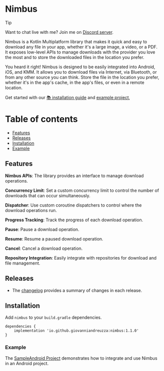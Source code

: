 # Nimbus

> [!TIP]
> Want to chat live with me? Join me on [Discord server](https://discord.gg/EBXRXPRD).

Nimbus is a Kotlin Multiplatform library that makes it quick and easy to download any file in your
app, whether it's a large image, a video, or a PDF.
It exposes low-level APIs to manage downloads with the provider you love the most and to store the
downloaded files in the location you prefer.

You heard it right! Nimbus is designed to be easily integrated into Android, iOS, and KMM.
It allows you to download files via Internet, via Bluetooth, or from any other source you can think.
Store the file in the location you prefer, whether it's in the app's cache, in the app's files, or
even in a remote location.

Get started with
our [📚 installation guide](#installation)
and [example project](#example),


Table of contents
=================

<!--ts-->

* [Features](#features)
* [Releases](#releases)
* [Installation](#installation)
* [Example](#example)

<!--te-->

## Features

**Nimbus APIs**: The library provides an interface to manage download operations.

**Concurrency Limit**: Set a custom concurrency limit to control the number of downloads that can
occur simultaneously.

**Dispatcher**: Use custom coroutine dispatchers to control where the download operations run.

**Progress Tracking**: Track the progress of each download operation.

**Pause**: Pause a download operation.

**Resume**: Resume a paused download operation.

**Cancel**: Cancel a download operation.

**Repository Integration**: Easily integrate with repositories for download and file management.

## Releases

* The [changelog](CHANGELOG.md) provides a summary of changes in each release.

## Installation

Add `nimbus` to your `build.gradle` dependencies.

```
dependencies {
    implementation 'io.github.giovanniandreuzza:nimbus:1.1.0'
}
```

### Example

The [SampleAndroid Project](https://github.com/giovanniandreuzza/nimbus/tree/master/sample_android)
demonstrates how to integrate and use Nimbus in an Android project.